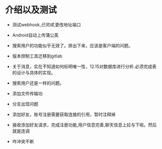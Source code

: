 # 介绍以及测试
- 测试webhook,*已完成*,更改地址端口
- Android自动上传蒲公英
- 搜索用户的功能似乎无效了。排出下来，应该是客户端的问题。
- 版本控制工具迁移到gitlab
- 关于消息，实在不知道如何标明唯一性，12.15对数据库进行分析.必须完成表的设计与具体的实现。
- 搜索用户还是一样的问题。
- 添加文件传输功
- 分支出现问题
- 添加好友，账号注册需要获取连接的引用，暂时注释掉
- 接收添加好友请求，完成注册功能,用户信息完善,聊天信息上拉与下啦。然后就是连调
 
- 咋冲突不断

